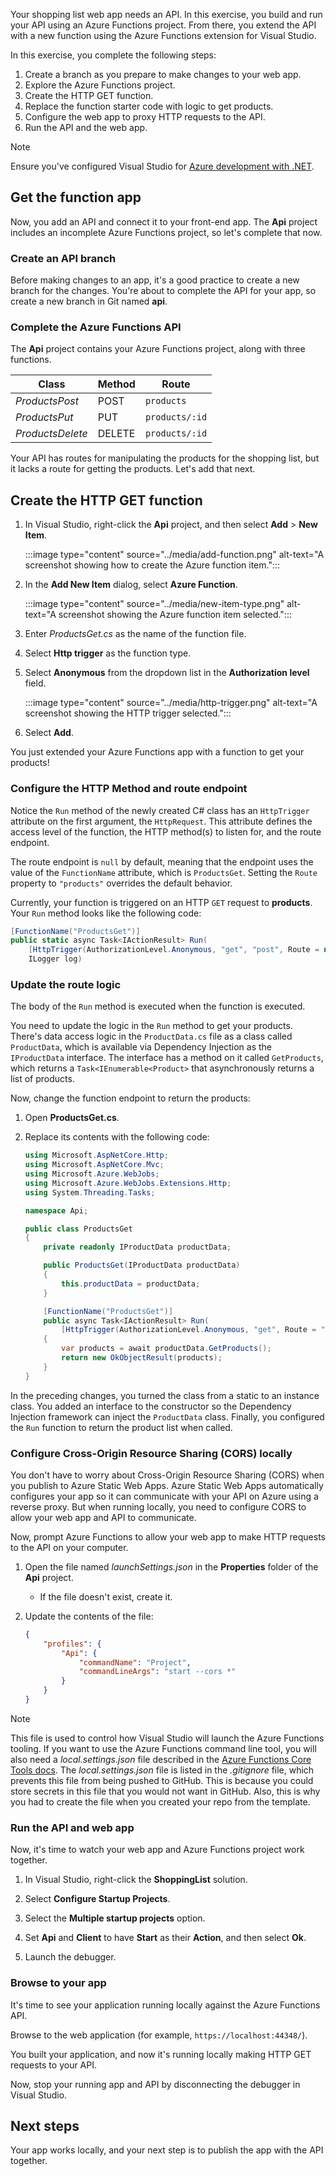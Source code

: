Your shopping list web app needs an API. In this exercise, you build and run your API using an Azure Functions project. From there, you extend the API with a new function using the Azure Functions extension for Visual Studio.

In this exercise, you complete the following steps:

1. Create a branch as you prepare to make changes to your web app.
1. Explore the Azure Functions project.
1. Create the HTTP GET function.
1. Replace the function starter code with logic to get products.
1. Configure the web app to proxy HTTP requests to the API.
1. Run the API and the web app.

> [!NOTE]
> Ensure you've configured Visual Studio for [Azure development with .NET](/dotnet/azure/configure-visual-studio).

## Get the function app

Now, you add an API and connect it to your front-end app. The **Api** project includes an incomplete Azure Functions project, so let's complete that now.

### Create an API branch

Before making changes to an app, it's a good practice to create a new branch for the changes. You're about to complete the API for your app, so create a new branch in Git named **api**.

### Complete the Azure Functions API

The **Api** project contains your Azure Functions project, along with three functions.

| Class                 | Method | Route          |
| --------------------- | ------ | -------------- |
| _ProductsPost_        | POST   | `products`     |
| _ProductsPut_         | PUT    | `products/:id` |
| _ProductsDelete_      | DELETE | `products/:id` |

Your API has routes for manipulating the products for the shopping list, but it lacks a route for getting the products. Let's add that next.

## Create the HTTP GET function

1. In Visual Studio, right-click the **Api** project, and then select **Add** > **New Item**.

   :::image type="content" source="../media/add-function.png" alt-text="A screenshot showing how to create the Azure function item.":::

1. In the **Add New Item** dialog, select **Azure Function**.

   :::image type="content" source="../media/new-item-type.png" alt-text="A screenshot showing the Azure function item selected.":::

1. Enter *ProductsGet.cs* as the name of the function file.

1. Select **Http trigger** as the function type.

1. Select **Anonymous** from the dropdown list in the **Authorization level** field.

   :::image type="content" source="../media/http-trigger.png" alt-text="A screenshot showing the HTTP trigger selected.":::

1. Select **Add**.

You just extended your Azure Functions app with a function to get your products!

### Configure the HTTP Method and route endpoint

Notice the `Run` method of the newly created C# class has an `HttpTrigger` attribute on the first argument, the `HttpRequest`. This attribute defines the access level of the function, the HTTP method(s) to listen for, and the route endpoint.

The route endpoint is `null` by default, meaning that the endpoint uses the value of the `FunctionName` attribute, which is `ProductsGet`. Setting the `Route` property to `"products"` overrides the default behavior.

Currently, your function is triggered on an HTTP `GET` request to **products**. Your `Run` method looks like the following code:

```csharp
[FunctionName("ProductsGet")]
public static async Task<IActionResult> Run(
    [HttpTrigger(AuthorizationLevel.Anonymous, "get", "post", Route = null)] HttpRequest req,
    ILogger log)
```

### Update the route logic

The body of the `Run` method is executed when the function is executed.

You need to update the logic in the `Run` method to get your products. There's data access logic in the `ProductData.cs` file as a class called `ProductData`, which is available via Dependency Injection as the `IProductData` interface. The interface has a method on it called `GetProducts`, which returns a `Task<IEnumerable<Product>` that asynchronously returns a list of products.

Now, change the function endpoint to return the products:

1. Open **ProductsGet.cs**.

1. Replace its contents with the following code:

    ```csharp
    using Microsoft.AspNetCore.Http;
    using Microsoft.AspNetCore.Mvc;
    using Microsoft.Azure.WebJobs;
    using Microsoft.Azure.WebJobs.Extensions.Http;
    using System.Threading.Tasks;

    namespace Api;

    public class ProductsGet
    {
        private readonly IProductData productData;

        public ProductsGet(IProductData productData)
        {
            this.productData = productData;
        }

        [FunctionName("ProductsGet")]
        public async Task<IActionResult> Run(
            [HttpTrigger(AuthorizationLevel.Anonymous, "get", Route = "products")] HttpRequest req)
        {
            var products = await productData.GetProducts();
            return new OkObjectResult(products);
        }
    }
    ```

In the preceding changes, you turned the class from a static to an instance class. You added an interface to the constructor so the  Dependency Injection framework can inject the `ProductData` class. Finally, you configured the `Run` function to return the product list when called.

### Configure Cross-Origin Resource Sharing (CORS) locally

You don't have to worry about Cross-Origin Resource Sharing (CORS) when you publish to Azure Static Web Apps. Azure Static Web Apps automatically configures your app so it can communicate with your API on Azure using a reverse proxy. But when running locally, you need to configure CORS to allow your web app and API to communicate.

Now, prompt Azure Functions to allow your web app to make HTTP requests to the API on your computer.

1. Open the file named *launchSettings.json* in the **Properties** folder of the **Api** project.
    - If the file doesn't exist, create it.

1. Update the contents of the file:

    ```json
    {
        "profiles": {
            "Api": {
                "commandName": "Project",
                "commandLineArgs": "start --cors *"
            }
        }
    }
    ```

> [!NOTE]
> This file is used to control how Visual Studio will launch the Azure Functions tooling. If you want to use the Azure Functions command line tool, you will also need a *local.settings.json* file described in the [Azure Functions Core Tools docs](/azure/azure-functions/functions-run-local?tabs=windows%2ccsharp%2cbash#local-settings-file). The *local.settings.json* file is listed in the *.gitignore* file, which prevents this file from being pushed to GitHub. This is because you could store secrets in this file that you would not want in GitHub. Also, this is why you had to create the file when you created your repo from the template.

### Run the API and web app

Now, it's time to watch your web app and Azure Functions project work together.

1. In Visual Studio, right-click the **ShoppingList** solution.

1. Select **Configure Startup Projects**.

1. Select the **Multiple startup projects** option.

1. Set **Api** and **Client** to have **Start** as their **Action**, and then select **Ok**.

1. Launch the debugger.

### Browse to your app

It's time to see your application running locally against the Azure Functions API.

Browse to the web application (for example, `https://localhost:44348/`).

You built your application, and now it's running locally making HTTP GET requests to your API.

Now, stop your running app and API by disconnecting the debugger in Visual Studio.

## Next steps

Your app works locally, and your next step is to publish the app with the API together.